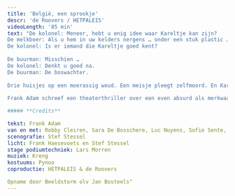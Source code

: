 ```yaml
---
title: 'België, een sprookje'
descr: 'de Roovers / HETPALEIS'
videoLength: '85 min'
text: "De kolonel: Meneer, hebt u enig idee waar Kareltje kan zijn?  
De melkboer: Als u hem in uw kelders nergens … onder een stuk plastic … over het hoofd hebt gezien?  
De kolonel: Is er iemand die Kareltje goed kent?  
  
De buurman: Misschien …  
De kolonel: Denkt u goed na.  
De buurman: De boswachter.  
  
Drie huisjes op een moerassig woud. Een meisje pleegt zelfmoord. En Kareltje is verdwenen. Is hij vermoord?  
  
Frank Adam schreef een theaterthriller over een even absurd als merkwaardig land, België, waarin het zoontje van een buurman verdwijnt en het buurmeisje zichzelf ophangt. De paranormaal begaafde kolonel en de melkboer die de toekomst leest in melk, onderzoeken beide zaken. Wat hebben de zoon en de vrouw van de boswachter gezien? En waar is de boswachter? "België, een sprookje", is een gruwelijke en bevreemdende whodunit dat zich afspeelt in de toekomst, aan het einde van België, een zinkend land.  

##### **Credits**

tekst: Frank Adam  
van en met: Robby Cleiren, Sara De Bosschere, Luc Nuyens, Sofie Sente, Nico Sturm en Michael Vergauwen  
scenografie: Stef Stessel  
licht: Frank Haesevoets en Stef Stessel  
stage podiumtechniek: Lars Morren  
muziek: Kreng  
kostuums: Pynoo  
coproductie: HETPALEIS & de Roovers

Opname door Beeldstorm olv Jan Bosteels"
---
```

